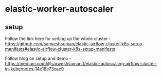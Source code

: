 # elastic-worker-autoscaler

## setup

Follow the link here for setting up the whole cluster - https://github.com/sarweshsuman/elastic-airflow-cluster-k8s-setup-manifests#elastic-airflow-cluster-k8s-setup-manifests

Follow blog on setup and demo - https://medium.com/@sarweshsuman.1/elastic-autoscaling-airflow-cluster-in-kubernetes-14c16c73cac9
